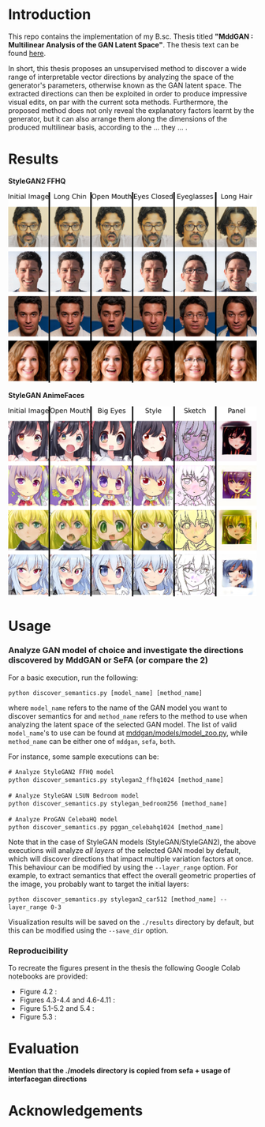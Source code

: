 # Introduction

This repo contains the implementation of my B.sc. Thesis titled
**"MddGAN : Multilinear Analysis of the GAN Latent Space"**. The thesis
text can be found [here](https://pergamos.lib.uoa.gr/uoa/dl/object/3059772).

In short, this thesis proposes an unsupervised method to discover a wide range
of interpretable vector directions by analyzing the space of the generator's
parameters, otherwise known as the GAN latent space. The extracted directions
can then be exploited in order to produce impressive visual edits, on par with
the current sota methods. Furthermore, the proposed method does not only reveal
the explanatory factors learnt by the generator, but it can also arrange them
along the dimensions of the produced multilinear basis, according to the ...
they ... .


# Results

**StyleGAN2 FFHQ**

![stylegan2_ffhq](images/stylegan2ffhq_chart.jpg)


**StyleGAN AnimeFaces**

![stylegan_animeface](images/stylegananime_chart.jpg)

# Usage

### Analyze GAN model of choice and investigate the directions discovered by MddGAN or SeFA (or compare the 2)
For a basic execution, run the following:

```
python discover_semantics.py [model_name] [method_name]
```
where `model_name` refers to the name of the GAN model you want to discover
semantics for and `method_name` refers to the method to use when analyzing
the latent space of the selected GAN model. The list of valid `model_name`'s
to use can be found at [mddgan/models/model_zoo.py](models/model_zoo.py),
while `method_name` can be either one of `mddgan`, `sefa`, `both`.

For instance, some sample executions can be:

```
# Analyze StyleGAN2 FFHQ model
python discover_semantics.py stylegan2_ffhq1024 [method_name]

# Analyze StyleGAN LSUN Bedroom model
python discover_semantics.py stylegan_bedroom256 [method_name]

# Analyze ProGAN CelebaHQ model
python discover_semantics.py pggan_celebahq1024 [method_name]
```

Note that in the case of StyleGAN models (StyleGAN/StyleGAN2), the above executions will
analyze _all layers_ of the selected GAN model by default, which will discover directions
that impact multiple variation factors at once. This behaviour can be modified by using the
`--layer_range` option. For example, to extract semantics that effect the overall geometric
properties of the image, you probably want to target the initial layers:

```
python discover_semantics.py stylegan2_car512 [method_name] --layer_range 0-3
```

Visualization results will be saved on the `./results` directory by default, but this can be modified
using the `--save_dir` option.

### Reproducibility
To recreate the figures present in the thesis the following Google Colab notebooks
are provided:
* Figure 4.2 : ` `
* Figures 4.3-4.4 and 4.6-4.11 : ` `
* Figure 5.1-5.2 and 5.4 : ` `
* Figure 5.3 : ` `

# Evaluation

**Mention that the ./models directory is copied from sefa + usage of interfacegan directions**

# Acknowledgements
